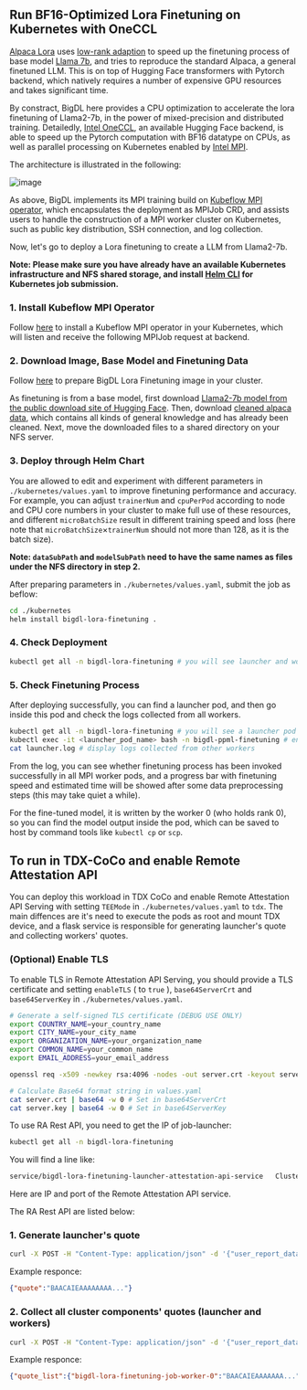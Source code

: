 ## Run BF16-Optimized Lora Finetuning on Kubernetes with OneCCL

[Alpaca Lora](https://github.com/tloen/alpaca-lora/tree/main) uses [low-rank adaption](https://arxiv.org/pdf/2106.09685.pdf) to speed up the finetuning process of base model [Llama 7b](https://huggingface.co/decapoda-research/llama-7b-hf), and tries to reproduce the standard Alpaca, a general finetuned LLM. This is on top of Hugging Face transformers with Pytorch backend, which natively requires a number of expensive GPU resources and takes significant time.

By constract, BigDL here provides a CPU optimization to accelerate the lora finetuning of Llama2-7b, in the power of mixed-precision and distributed training. Detailedly, [Intel OneCCL](https://www.intel.com/content/www/us/en/developer/tools/oneapi/oneccl.html), an available Hugging Face backend, is able to speed up the Pytorch computation with BF16 datatype on CPUs, as well as parallel processing on Kubernetes enabled by [Intel MPI](https://www.intel.com/content/www/us/en/developer/tools/oneapi/mpi-library.html). 

The architecture is illustrated in the following:

![image](https://github.com/Uxito-Ada/BigDL/assets/60865256/139cf9be-10e6-48df-bc84-8872457e83dd)

As above, BigDL implements its MPI training build on [Kubeflow MPI operator](https://github.com/kubeflow/mpi-operator/tree/master), which encapsulates the deployment as MPIJob CRD, and assists users to handle the construction of a MPI worker cluster on Kubernetes, such as public key distribution, SSH connection, and log collection. 

Now, let's go to deploy a Lora finetuning to create a LLM from Llama2-7b.

**Note: Please make sure you have already have an available Kubernetes infrastructure and NFS shared storage, and install [Helm CLI](https://helm.sh/docs/helm/helm_install/) for Kubernetes job submission.**

### 1. Install Kubeflow MPI Operator

Follow [here](https://github.com/kubeflow/mpi-operator/tree/master#installation) to install a Kubeflow MPI operator in your Kubernetes, which will listen and receive the following MPIJob request at backend.

### 2. Download Image, Base Model and Finetuning Data

Follow [here](https://github.com/intel-analytics/BigDL/tree/main/docker/llm/finetune/lora/docker#prepare-bigdl-image-for-lora-finetuning) to prepare BigDL Lora Finetuning image in your cluster.

As finetuning is from a base model, first download [Llama2-7b model from the public download site of Hugging Face](https://huggingface.co/meta-llama/Llama-2-7b). Then, download [cleaned alpaca data](https://raw.githubusercontent.com/tloen/alpaca-lora/main/alpaca_data_cleaned_archive.json), which contains all kinds of general knowledge and has already been cleaned. Next, move the downloaded files to a shared directory on your NFS server.

### 3. Deploy through Helm Chart

You are allowed to edit and experiment with different parameters in `./kubernetes/values.yaml` to improve finetuning performance and accuracy. For example, you can adjust `trainerNum` and `cpuPerPod` according to node and CPU core numbers in your cluster to make full use of these resources, and different `microBatchSize` result in different training speed and loss (here note that `microBatchSize`×`trainerNum` should not more than 128, as it is the batch size).

**Note: `dataSubPath` and `modelSubPath` need to have the same names as files under the NFS directory in step 2.**

After preparing parameters in `./kubernetes/values.yaml`, submit the job as beflow:

```bash
cd ./kubernetes
helm install bigdl-lora-finetuning .
```

### 4. Check Deployment
```bash
kubectl get all -n bigdl-lora-finetuning # you will see launcher and worker pods running
```

### 5. Check Finetuning Process

After deploying successfully, you can find a launcher pod, and then go inside this pod and check the logs collected from all workers.

```bash
kubectl get all -n bigdl-lora-finetuning # you will see a launcher pod
kubectl exec -it <launcher_pod_name> bash -n bigdl-ppml-finetuning # enter launcher pod
cat launcher.log # display logs collected from other workers
```

From the log, you can see whether finetuning process has been invoked successfully in all MPI worker pods, and a progress bar with finetuning speed and estimated time will be showed after some data preprocessing steps (this may take quiet a while).

For the fine-tuned model, it is written by the worker 0 (who holds rank 0), so you can find the model output inside the pod, which can be saved to host by command tools like `kubectl cp` or `scp`.


## To run in TDX-CoCo and enable Remote Attestation API

You can deploy this workload in TDX CoCo and enable Remote Attestation API Serving with setting `TEEMode` in `./kubernetes/values.yaml` to `tdx`. The main diffences are it's need to execute the pods as root and mount TDX device, and a flask service is responsible for generating launcher's quote and collecting workers' quotes. 

### (Optional) Enable TLS
To enable TLS in Remote Attestation API Serving, you should provide a TLS certificate and setting `enableTLS` ( to `true` ), `base64ServerCrt` and `base64ServerKey` in `./kubernetes/values.yaml`.
```bash
# Generate a self-signed TLS certificate (DEBUG USE ONLY)
export COUNTRY_NAME=your_country_name
export CITY_NAME=your_city_name
export ORGANIZATION_NAME=your_organization_name
export COMMON_NAME=your_common_name
export EMAIL_ADDRESS=your_email_address

openssl req -x509 -newkey rsa:4096 -nodes -out server.crt -keyout server.key -days 365 -subj "/C=$COUNTRY_NAME/ST=$CITY_NAME/L=$CITY_NAME/O=$ORGANIZATION_NAME/OU=$ORGANIZATION_NAME/CN=$COMMON_NAME/emailAddress=$EMAIL_ADDRESS/"

# Calculate Base64 format string in values.yaml
cat server.crt | base64 -w 0 # Set in base64ServerCrt
cat server.key | base64 -w 0 # Set in base64ServerKey
```

To use RA Rest API, you need to get the IP of job-launcher:
``` bash
kubectl get all -n bigdl-lora-finetuning 
```
You will find a line like:
```bash
service/bigdl-lora-finetuning-launcher-attestation-api-service   ClusterIP   10.109.87.248   <none>        9870/TCP   17m
```
Here are IP and port of the Remote Attestation API service.

The RA Rest API are listed below:
### 1. Generate launcher's quote
```bash
curl -X POST -H "Content-Type: application/json" -d '{"user_report_data": "<your_user_report_data>"}' http://<your_ra_api_service_ip>:<your_ra_api_service_port>/gen_quote
```

Example responce:

```json
{"quote":"BAACAIEAAAAAAAA..."}
```
### 2. Collect all cluster components' quotes (launcher and workers)
```bash
curl -X POST -H "Content-Type: application/json" -d '{"user_report_data": "<your_user_report_data>"}' http://<your_ra_api_service_ip>:<your_ra_api_service_port>/attest
```

Example responce:

```json
{"quote_list":{"bigdl-lora-finetuning-job-worker-0":"BAACAIEAAAAAAA...","bigdl-lora-finetuning-job-worker-1":"BAACAIEAAAAAAA...","launcher":"BAACAIEAAAAAA..."}}
```

